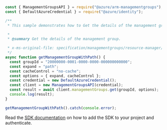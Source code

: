 ```javascript
const { ManagementGroupsAPI } = require("@azure/arm-managementgroups");
const { DefaultAzureCredential } = require("@azure/identity");

/**
 * This sample demonstrates how to Get the details of the management group.

 *
 * @summary Get the details of the management group.

 * x-ms-original-file: specification/managementgroups/resource-manager/Microsoft.Management/stable/2021-04-01/examples/GetManagementGroupWithPath.json
 */
async function getManagementGroupWithPath() {
  const groupId = "20000000-0001-0000-0000-000000000000";
  const expand = "path";
  const cacheControl = "no-cache";
  const options = { expand, cacheControl };
  const credential = new DefaultAzureCredential();
  const client = new ManagementGroupsAPI(credential);
  const result = await client.managementGroups.get(groupId, options);
  console.log(result);
}

getManagementGroupWithPath().catch(console.error);
```

Read the [SDK documentation](https://github.com/Azure/azure-sdk-for-js/blob/%40azure%2Farm-managementgroups_2.0.1/sdk/managementgroups/arm-managementgroups/README.md) on how to add the SDK to your project and authenticate.
